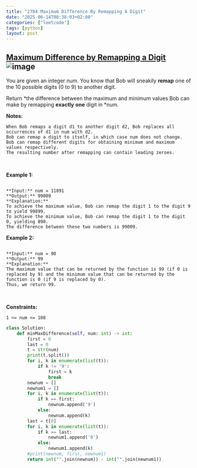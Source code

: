 ```yaml
---
title: "2704 Maximum Difference By Remapping A Digit"
date: "2025-06-14T08:38:03+02:00"
categories: ["leetcode"]
tags: [python]
layout: post
---
```


## [Maximum Difference by Remapping a Digit](https://leetcode.com/problems/maximum-difference-by-remapping-a-digit) ![image](https://img.shields.io/badge/Difficulty-Easy-brightgreen)

You are given an integer num. You know that Bob will sneakily **remap** one of the 10 possible digits (0 to 9) to another digit.

Return *the difference between the maximum and minimum values Bob can make by remapping **exactly** **one** digit in *num.

**Notes:**

	When Bob remaps a digit d1 to another digit d2, Bob replaces all occurrences of d1 in num with d2.
	Bob can remap a digit to itself, in which case num does not change.
	Bob can remap different digits for obtaining minimum and maximum values respectively.
	The resulting number after remapping can contain leading zeroes.

 

**Example 1:**

```

**Input:** num = 11891
**Output:** 99009
**Explanation:** 
To achieve the maximum value, Bob can remap the digit 1 to the digit 9 to yield 99899.
To achieve the minimum value, Bob can remap the digit 1 to the digit 0, yielding 890.
The difference between these two numbers is 99009.

```

**Example 2:**

```

**Input:** num = 90
**Output:** 99
**Explanation:**
The maximum value that can be returned by the function is 99 (if 0 is replaced by 9) and the minimum value that can be returned by the function is 0 (if 9 is replaced by 0).
Thus, we return 99.
```

 

**Constraints:**

	1 <= num <= 108

```python
class Solution:
    def minMaxDifference(self, num: int) -> int:
        first = 0
        last = 0
        t = str(num)
        print(t.split())
        for i, k in enumerate(list(t)):
            if k != '9':
                first = k
                break
        newnum = []
        newnum1 = []
        for i, k in enumerate(list(t)):
            if k == first:
                newnum.append('9')
            else:
                newnum.append(k)
        last = t[0]
        for i, k in enumerate(list(t)):
            if k == last:
                newnum1.append('0')
            else:
                newnum1.append(k)
        #print(newnum, first, newnum1)
        return int("".join(newnum)) - int("".join(newnum1))





        
```
